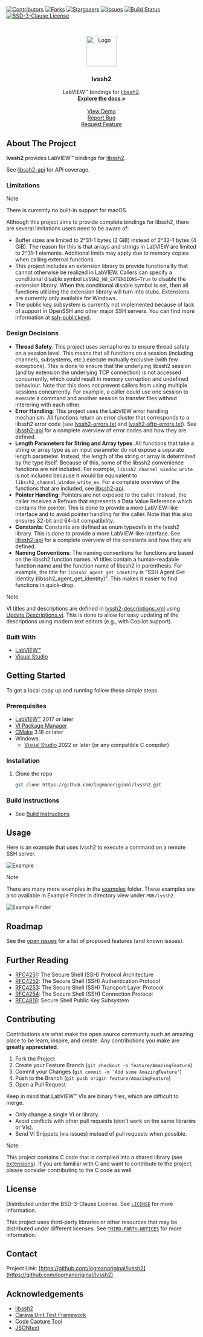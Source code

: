 <!-- Based on https://github.com/othneildrew/Best-README-Template -->
<!-- PROJECT SHIELDS -->
<!--
*** I'm using markdown "reference style" links for readability.
*** Reference links are enclosed in brackets [ ] instead of parentheses ( ).
*** See the bottom of this document for the declaration of the reference variables
*** for contributors-url, forks-url, etc. This is an optional, concise syntax you may use.
*** https://www.markdownguide.org/basic-syntax/#reference-style-links
-->
[![Contributors][contributors-shield]][contributors-url]
[![Forks][forks-shield]][forks-url]
[![Stargazers][stars-shield]][stars-url]
[![Issues][issues-shield]][issues-url]
[![Build Status][azure-build-status-shield]][azure-build-status-url]
[![BSD-3-Clause License][license-shield]][license-url]

<!-- PROJECT LOGO -->
<br>
<p align="center">
  <a href="https://github.com/logmanoriginal/lvssh2">
    <img src="images/logo.png" alt="Logo" width="80" height="80">
  </a>

  <h3 align="center">lvssh2</h3>

  <p align="center">
    LabVIEW&trade; bindings for <a href="https://github.com/libssh2/libssh2">libssh2</a>.
    <br>
    <a href="https://github.com/logmanoriginal/lvssh2"><strong>Explore the docs »</strong></a>
    <br>
    <br>
    <a href="https://github.com/logmanoriginal/lvssh2">View Demo</a>
    <br>
    <a href="https://github.com/logmanoriginal/lvssh2/issues">Report Bug</a>
    <br>
    <a href="https://github.com/logmanoriginal/lvssh2/issues">Request Feature</a>
  </p>
</p>

## About The Project

**lvssh2** provides LabVIEW&trade; bindings for [libssh2](https://github.com/libssh2/libssh2).

See [libssh2-api](docs/libssh2-api.md) for API coverage.

### Limitations

> [!NOTE]
> There is currently no built-in support for macOS.

Although this project aims to provide complete bindings for libssh2, there are several limitations users need to be aware of:

- Buffer sizes are limited to 2^31-1 bytes (2 GiB) instead of 2^32-1 bytes (4 GiB). The reason for this is that arrays and strings in LabVIEW are limited to 2^31-1 elements. Additional limits may apply due to memory copies when calling external functions.
- This project includes an extension library to provide functionality that cannot otherwise be realized in LabVIEW. Callers can specify a conditional disable symbol `LVSSH2_NO_EXTENSIONS=True` to disable the extension library. When this conditional disable symbol is set, then all functions utilizing the extension library will turn into stubs. Extensions are currently only available for Windows.
- The public key subsystem is currently not implemented because of lack of support in OpenSSH and other major SSH servers. You can find more information at [ssh-publickeyd](https://github.com/grawity/ssh-publickeyd).

### Design Decisions

- **Thread Safety**: This project uses semaphores to ensure thread safety on a session level. This means that all functions on a session (including channels, subsystems, etc.) execute mutually exclusive (with few exceptions). This is done to ensure that the underlying libssh2 session (and by extension the underlying TCP connection) is not accessed concurrently, which could result in memory corruption and undefined behaviour. Note that this does not prevent callers from using multiple sessions concurrently. For example, a caller could use one session to execute a command and another session to transfer files without interering with each other.
- **Error Handling**: This project uses the LabVIEW error handling mechanism. All functions return an error cluster that corresponds to a libssh2 error code (see [lvssh2-errors.txt](/lvssh2-errors.txt) and [lvssh2-sftp-errors.txt](/lvssh2-sftp-errors.txt)). See [libssh2-api](docs/libssh2-api.md) for a complete overview of error codes and how they are defined.
- **Length Parameters for String and Array types**: All functions that take a string or array type as an input parameter do not expose a separate length parameter. Instead, the length of the string or array is determined by the type itself. Because of this, some of the libssh2 convenience functions are not included. For example, `libssh2_channel_window_write` is not included because it would be equivalent to `libssh2_channel_window_write_ex`. For a complete overview of the functions that are included, see [libssh2-api](docs/libssh2-api.md).
- **Pointer Handling**: Pointers are not exposed to the caller. Instead, the caller receives a Refnum that represents a Data Value Reference which contains the pointer. This is done to provide a more LabVIEW-like interface and to avoid pointer handling for the caller. Note that this also ensures 32-bit and 64-bit compatibility.
- **Constants**: Constants are defined as enum typedefs in the lvssh2 library. This is done to provide a more LabVIEW-like interface. See [libssh2-api](docs/libssh2-api.md) for a complete overview of the constants and how they are defined.
- **Naming Conventions**: The naming conventions for functions are based on the libssh2 function names. VI titles contain a human-readable function name and the function name of libssh2 in parenthesis. For example, the title for `libssh2_agent_get_identity` is "SSH Agent Get Identity (libssh2_agent_get_identity)". This makes it easier to find functions in quick-drop.

> [!NOTE]
> VI titles and descriptions are defined in [lvssh2-descriptions.xml](/lvssh2-descriptions.xml) using [Update Descriptions.vi](/Update%20Descriptions.vi). This is done to allow for easy updating of the descriptions using modern text editors (e.g., with Copilot support).

### Built With

* [LabVIEW&trade;](https://www.ni.com/labview)
* [Visual Studio](https://visualstudio.microsoft.com)

## Getting Started

To get a local copy up and running follow these simple steps.

### Prerequisites

* [LabVIEW&trade;](https://ni.com/labview) 2017 or later
* [VI Package Manager](https://vipm.io/download/)
* [CMake](https://cmake.org/download/) 3.18 or later
* Windows:
  * [Visual Studio](https://visualstudio.microsoft.com/download/) 2022 or later (or any compatible C compiler)

### Installation

1. Clone the repo

   ```sh
   git clone https://github.com/logmanoriginal/lvssh2.git
   ```

### Build Instructions

* See [Build Instructions](docs/cmake-build-instructions.md)

## Usage

Here is an example that uses lvssh2 to execute a command on a remote SSH server.

![Example](images/example.png)

> [!NOTE]
> There are many more examples in the [examples](/examples) folder.
> These examples are also available in Example Finder in directory view under `PNR/lvssh2`.

![Example Finder](images/example-finder.png)

## Roadmap

See the [open issues](https://github.com/logmanoriginal/labview-composition/issues) for a list of proposed features (and known issues).

## Further Reading

- [RFC4251](https://www.rfc-editor.org/rfc/rfc4251): The Secure Shell (SSH) Protocol Architecture
- [RFC4252](https://www.rfc-editor.org/rfc/rfc4252): The Secure Shell (SSH) Authentication Protocol
- [RFC4253](https://www.rfc-editor.org/rfc/rfc4253): The Secure Shell (SSH) Transport Layer Protocol
- [RFC4254](https://www.rfc-editor.org/rfc/rfc4254): The Secure Shell (SSH) Connection Protocol
- [RFC4819](https://www.rfc-editor.org/rfc/rfc4819): Secure Shell Public Key Subsystem

## Contributing

Contributions are what make the open source community such an amazing place to be learn, inspire, and create. Any contributions you make are **greatly appreciated**.

1. Fork the Project
2. Create your Feature Branch (`git checkout -b feature/AmazingFeature`)
3. Commit your Changes (`git commit -m 'Add some AmazingFeature'`)
4. Push to the Branch (`git push origin feature/AmazingFeature`)
5. Open a Pull Request

Keep in mind that LabVIEW&trade; VIs are binary files, which are difficult to merge.
- Only change a single VI or library.
- Avoid conflicts with other pull requests (don't work on the same libraries or VIs).
- Send VI Snippets (via issues) instead of pull requests when possible.

> [!NOTE]
> This project contains C code that is compiled into a shared library (see [extensions](/extensions/)). If you are familiar with C and want to contribute to the project, please consider contributing to the C code as well.

## License

Distributed under the BSD-3-Clause License. See [`LICENSE`](LICENSE.txt) for more information.

This project uses third-party libraries or other resources that may be distributed under different licenses. See [`THIRD-PARTY-NOTICES`](THIRD-PARTY-NOTICES.txt) for more information.

## Contact

Project Link: [https://github.com/logmanoriginal/lvssh2](https://github.com/logmanoriginal/lvssh2)

## Acknowledgements

* [libssh2](https://github.com/libssh2/libssh2)
* [Caraya Unit Test Framework](https://github.com/JKISoftware/Caraya)
* [Code Capture Tool](https://lavag.org/files/file/63-code-capture-tool)
* [JSONtext](https://bitbucket.org/drjdpowell/jsontext)

<!-- MARKDOWN LINKS & IMAGES -->
<!-- https://www.markdownguide.org/basic-syntax/#reference-style-links -->
[contributors-shield]: https://img.shields.io/github/contributors/logmanoriginal/lvssh2.svg?style=for-the-badge
[contributors-url]: https://github.com/logmanoriginal/lvssh2/graphs/contributors
[forks-shield]: https://img.shields.io/github/forks/logmanoriginal/lvssh2.svg?style=for-the-badge
[forks-url]: https://github.com/logmanoriginal/lvssh2/network/members
[stars-shield]: https://img.shields.io/github/stars/logmanoriginal/lvssh2.svg?style=for-the-badge
[stars-url]: https://github.com/logmanoriginal/lvssh2/stargazers
[issues-shield]: https://img.shields.io/github/issues/logmanoriginal/lvssh2.svg?style=for-the-badge
[issues-url]: https://github.com/logmanoriginal/lvssh2/issues
[license-shield]: https://img.shields.io/github/license/logmanoriginal/lvssh2.svg?style=for-the-badge
[license-url]: https://github.com/logmanoriginal/lvssh2/blob/master/LICENSE.txt
[azure-build-status-url]: https://dev.azure.com/neuperger/Public/_build/latest?definitionId=21&branchName=main
[azure-build-status-shield]: https://img.shields.io/azure-devops/build/neuperger/public/21/main?style=for-the-badge&logo=azure-pipelines&label=Azure%20Pipelines
